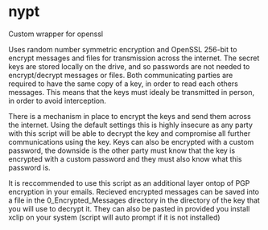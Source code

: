 nypt
====

Custom wrapper for openssl

Uses random number symmetric encryption and OpenSSL 256-bit to encrypt messages and files for transmission across the internet.
The secret keys are stored locally on the drive, and so passwords are not needed to encrypt/decrypt messages or files.
Both communicating parties are required to have the same copy of a key, in order to read each others messages. This means that the keys must
idealy be transmitted in person, in order to avoid interception.

There is a mechanism in place to encrypt the keys and send them across the internet. Using the default settings this is highly 
insecure as any party with this script will be able to decrypt the key and compromise all further communications using the key.
Keys can also be encrypted with a custom password, the downside is the other party must know that the key is encrypted with a custom
password and they must also know what this password is.

It is reccommended to use this script as an additional layer ontop of PGP encryption in your emails.
Recieved encrypted messages can be saved into a file in the 0_Encrypted_Messages directory in the directory of the key that you will 
use to decrypt it. They can also be pasted in provided you install xclip on your system (script will auto prompt if it is not  installed)

